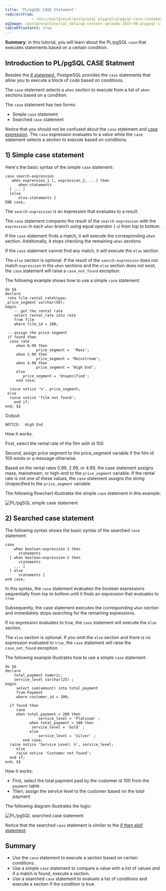 ```yaml
---
title: 'PL/pgSQL CASE Statement'
redirectFrom: 
            - /docs/postgresql/postgresql-plpgsql/plpgsql-case-statement
ogImage: /postgresqltutorial_data/wp-content-uploads-2015-09-plpgsql-simple-case-statement.png
tableOfContents: true
---
```


**Summary**: in this tutorial, you will learn about the PL/pgSQL `case` that executes statements based on a certain condition.

## Introduction to PL/pgSQL CASE Statment

Besides the [if statement](/docs/postgresql/postgresql-plpgsql/plpgsql-if-else-statements), PostgreSQL provides the `case` statements that allow you to execute a block of code based on conditions.

The `case` statement selects a `when` section to execute from a list of `when` sections based on a condition.

The `case` statement has two forms:

- Simple `case` statement
- Searched `case` statement

Notice that you should not be confused about the `case` statement and [case expression](/docs/postgresql/postgresql-case). The `case` expression evaluates to a value while the `case` statement selects a section to execute based on conditions.

## 1) Simple case statement

Here's the basic syntax of the simple `case` statement:

```
case search-expression
   when expression_1 [, expression_2, ...] then
      when-statements
  [ ... ]
  [else
      else-statements ]
END case;
```

The `search-expression` is an expression that evaluates to a result.

The `case` statement compares the result of the `search-expression` with the `expression` in each `when` branch using equal operator ( `=`) from top to bottom.

If the `case` statement finds a match, it will execute the corresponding `when` section. Additionally, it stops checking the remaining `when` sections

If the `case` statement cannot find any match, it will execute the `else` section.

The `else` section is optional. If the result of the `search-expression` does not match `expression` in the `when` sections and the `else` section does not exist, the `case` statement will raise a `case_not_found` exception.

The following example shows how to use a simple `case` statement:

```
do $$
declare
 rate film.rental_rate%type;
 price_segment varchar(50);
begin
    -- get the rental rate
    select rental_rate into rate
    from film
    where film_id = 100;

 -- assign the price segment
 if found then
  case rate
     when 0.99 then
              price_segment =  'Mass';
     when 2.99 then
              price_segment = 'Mainstream';
     when 4.99 then
              price_segment = 'High End';
     else
        price_segment = 'Unspecified';
     end case;

  raise notice '%', price_segment;
 else
  raise notice 'film not found';
    end if;
end; $$
```

Output:

```
NOTICE:  High End
```

How it works.

First, select the rental rate of the film with id 100.

Second, assign price segment to the price_segment variable if the film id 100 exists or a message otherwise.

Based on the rental rates 0.99, 2.99, or 4.99, the case statement assigns mass, mainstream, or high-end to the `price_segment` variable. If the rental rate is not one of these values, the `case` statement assigns the string Unspecified to the `price_segment` variable.

The following flowchart illustrates the simple `case` statement in this example:

![PL/pgSQL simple case statement](/postgresqltutorial_data/wp-content-uploads-2015-09-plpgsql-simple-case-statement.png)

## 2) Searched case statement

The following syntax shows the basic syntax of the searched `case` statement:

```
case
    when boolean-expression-1 then
      statements
  [ when boolean-expression-2 then
      statements
    ... ]
  [ else
      statements ]
end case;
```

In this syntax, the `case` statement evaluates the boolean expressions sequentially from top to bottom until it finds an expression that evaluates to `true`

Subsequently, the case statement executes the corresponding `when` section and immediately stops searching for the remaining expressions.

If no expression evaluates to true, the `case` statement will execute the `else` section.

The `else` section is optional. If you omit the `else` section and there is no expression evaluated to `true`, the `case` statement will raise the `case_not_found` exception.

The following example illustrates how to use a simple `case` statement:

```
do $$
declare
    total_payment numeric;
    service_level varchar(25) ;
begin
     select sum(amount) into total_payment
     from Payment
     where customer_id = 100;

  if found then
     case
     when total_payment > 200 then
               service_level = 'Platinum' ;
           when total_payment > 100 then
            service_level = 'Gold' ;
           else
               service_level = 'Silver' ;
        end case;
  raise notice 'Service Level: %', service_level;
     else
     raise notice 'Customer not found';
  end if;
end; $$
```

How it works:

- First, select the total payment paid by the customer id 100 from the `payment` table.
- Then, assign the service level to the customer based on the total payment

The following diagram illustrates the logic:

![PL/pgSQL searched case statement](/postgresqltutorial_data/wp-content-uploads-2015-09-plpgsql-searched-case-statement.png)

Notice that the searched `case` statement is similar to the [if then elsif statement](/docs/postgresql/postgresql-plpgsql/plpgsql-if-else-statements).

## Summary

- Use the `case` statement to execute a section based on certain conditions.
- Use a simple `case` statement to compare a value with a list of values and if a match is found, execute a section.
- Use a searched `case` statement to evaluate a list of conditions and execute a section if the condition is true.
